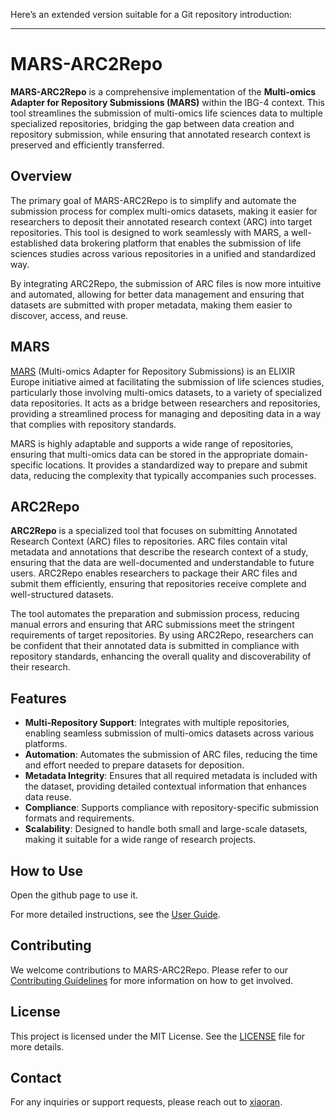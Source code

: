 Here’s an extended version suitable for a Git repository introduction:

---

# **MARS-ARC2Repo**

**MARS-ARC2Repo** is a comprehensive implementation of the **Multi-omics Adapter for Repository Submissions (MARS)** within the IBG-4 context. This tool streamlines the submission of multi-omics life sciences data to multiple specialized repositories, bridging the gap between data creation and repository submission, while ensuring that annotated research context is preserved and efficiently transferred.

## **Overview**

The primary goal of MARS-ARC2Repo is to simplify and automate the submission process for complex multi-omics datasets, making it easier for researchers to deposit their annotated research context (ARC) into target repositories. This tool is designed to work seamlessly with MARS, a well-established data brokering platform that enables the submission of life sciences studies across various repositories in a unified and standardized way.

By integrating ARC2Repo, the submission of ARC files is now more intuitive and automated, allowing for better data management and ensuring that datasets are submitted with proper metadata, making them easier to discover, access, and reuse.

## **MARS**

[MARS](https://github.com/elixir-europe/MARS) (Multi-omics Adapter for Repository Submissions) is an ELIXIR Europe initiative aimed at facilitating the submission of life sciences studies, particularly those involving multi-omics datasets, to a variety of specialized data repositories. It acts as a bridge between researchers and repositories, providing a streamlined process for managing and depositing data in a way that complies with repository standards.

MARS is highly adaptable and supports a wide range of repositories, ensuring that multi-omics data can be stored in the appropriate domain-specific locations. It provides a standardized way to prepare and submit data, reducing the complexity that typically accompanies such processes.

## **ARC2Repo**

**ARC2Repo** is a specialized tool that focuses on submitting Annotated Research Context (ARC) files to repositories. ARC files contain vital metadata and annotations that describe the research context of a study, ensuring that the data are well-documented and understandable to future users. ARC2Repo enables researchers to package their ARC files and submit them efficiently, ensuring that repositories receive complete and well-structured datasets.

The tool automates the preparation and submission process, reducing manual errors and ensuring that ARC submissions meet the stringent requirements of target repositories. By using ARC2Repo, researchers can be confident that their annotated data is submitted in compliance with repository standards, enhancing the overall quality and discoverability of their research.

## **Features**

- **Multi-Repository Support**: Integrates with multiple repositories, enabling seamless submission of multi-omics datasets across various platforms.
- **Automation**: Automates the submission of ARC files, reducing the time and effort needed to prepare datasets for deposition.
- **Metadata Integrity**: Ensures that all required metadata is included with the dataset, providing detailed contextual information that enhances data reuse.
- **Compliance**: Supports compliance with repository-specific submission formats and requirements.
- **Scalability**: Designed to handle both small and large-scale datasets, making it suitable for a wide range of research projects.

## **How to Use**

Open the github page to use it.

For more detailed instructions, see the [User Guide](./user-guide.md).

## **Contributing**

We welcome contributions to MARS-ARC2Repo. Please refer to our [Contributing Guidelines](./CONTRIBUTING.md) for more information on how to get involved.

## **License**

This project is licensed under the MIT License. See the [LICENSE](./LICENSE.md) file for more details.

## **Contact**

For any inquiries or support requests, please reach out to [xiaoran](x.zhou@fz-juelich.de).
